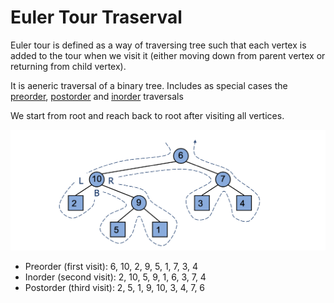 # Euler Tour Traserval

Euler tour is defined as a way of traversing tree such that each vertex is added to the tour when we visit it (either moving down from parent vertex or returning from child vertex).

It is aeneric traversal of a binary tree. Includes as special cases the [preorder](pages/data-structures-and-algorithms/data-structures/preorder-traversal.md), [postorder](pages/data-structures-and-algorithms/data-structures/postorder-traversal.md) and [inorder](pages/data-structures-and-algorithms/data-structures/binary-trees.md#inorder-traversal) traversals

We start from root and reach back to root after visiting all vertices.

![eular-tour-tree](images/eular-tour-tree.png)

- Preorder (first visit): 6, 10, 2, 9, 5, 1, 7, 3, 4
- Inorder (second visit): 2, 10, 5, 9, 1, 6, 3, 7, 4
- Postorder (third visit): 2, 5, 1, 9, 10, 3, 4, 7, 6